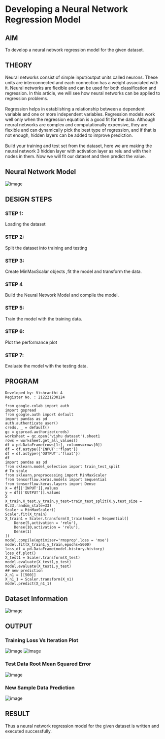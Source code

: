 # Developing a Neural Network Regression Model
## AIM
To develop a neural network regression model for the given dataset.
## THEORY
Neural networks consist of simple input/output units called neurons. These units are interconnected and each connection has a weight associated with it. Neural networks are flexible and can be used for both classification and regression. In this article, we will see how neural networks can be applied to regression problems.
<br><br>
Regression helps in establishing a relationship between a dependent variable and one or more independent variables. Regression models work well only when the regression equation is a good fit for the data. Although neural networks are complex and computationally expensive, they are flexible and can dynamically pick the best type of regression, and if that is not enough, hidden layers can be added to improve prediction.
<br><br>
Build your training and test set from the dataset, here we are making the neural network 3 hidden layer with activation layer as relu and with their nodes in them. Now we will fit our dataset and then predict the value.
<br>
## Neural Network Model
![image](https://user-images.githubusercontent.com/93427278/226187960-957431be-e9fb-4907-81f6-a2bb20a34bea.png)
## DESIGN STEPS
### STEP 1:
Loading the dataset
### STEP 2:
Split the dataset into training and testing
### STEP 3:
Create MinMaxScalar objects ,fit the model and transform the data.
### STEP 4
Build the Neural Network Model and compile the model.
### STEP 5:
Train the model with the training data.
### STEP 6:
Plot the performance plot
### STEP 7:
Evaluate the model with the testing data.
## PROGRAM
```
Developed by: Vishranthi A
Register No. : 212221230124
```
```
from google.colab import auth
import gspread
from google.auth import default
import pandas as pd
auth.authenticate_user()
creds, _ = default()
gc = gspread.authorize(creds)
worksheet = gc.open('vishu dataset').sheet1
rows = worksheet.get_all_values()
df = pd.DataFrame(rows[1:], columns=rows[0])
df = df.astype({'INPUT':'float'})
df = df.astype({'OUTPUT':'float'})
df
import pandas as pd
from sklearn.model_selection import train_test_split
# To scale
from sklearn.preprocessing import MinMaxScaler
from tensorflow.keras.models import Sequential
from tensorflow.keras.layers import Dense
X = df[['INPUT']].values
y = df[['OUTPUT']].values
X
X_train,X_test,y_train,y_test=train_test_split(X,y,test_size = 0.33,random_state=33)
Scaler = MinMaxScaler()
Scaler.fit(X_train)
X_train1 = Scaler.transform(X_train)model = Sequential([
    Dense(5,activation = 'relu'),
    Dense(10,activation = 'relu'),
    Dense(1)
])
model.compile(optimizer='rmsprop',loss = 'mse')
model.fit(X_train1,y_train,epochs=5000)
loss_df = pd.DataFrame(model.history.history)
loss_df.plot()
X_test1 = Scaler.transform(X_test)
model.evaluate(X_test1,y_test)
model.evaluate(X_test1,y_test)
## new prediction
X_n1 = [[500]]
X_n1_1 = Scaler.transform(X_n1)
model.predict(X_n1_1)
```
## Dataset Information
![image](https://user-images.githubusercontent.com/93427278/225969736-1cd238c3-730a-451a-ae09-d6f1df3d5c8c.png)
## OUTPUT
### Training Loss Vs Iteration Plot
![image](https://user-images.githubusercontent.com/93427278/225967668-85eb8c4b-11e1-4d3c-926c-9041a5df9734.png)
![image](https://user-images.githubusercontent.com/93427278/226158533-41ac451f-e6d4-4266-a36d-cd3819af0129.png)
### Test Data Root Mean Squared Error
![image](https://user-images.githubusercontent.com/93427278/226158601-60d55de3-8047-4e53-9f54-655fe8a5dc6d.png)
### New Sample Data Prediction
![image](https://user-images.githubusercontent.com/93427278/226158628-3c45d909-0ad5-4721-abe3-a5dc825b184a.png)
## RESULT
Thus a neural network regression model for the given dataset is written and executed successfully.
